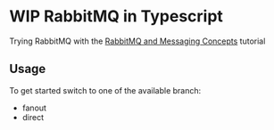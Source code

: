 # WIP RabbitMQ in Typescript
Trying RabbitMQ with the [RabbitMQ and Messaging Concepts](https://www.udemy.com/course/rabbitmq-and-messaging-concepts/) tutorial

## Usage
To get started switch to one of the available branch:
- fanout
- direct

